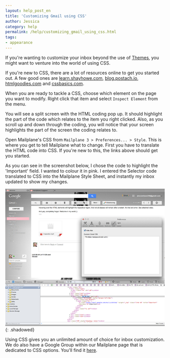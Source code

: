 ```yaml
---
layout: help_post_en
title: 'Customizing Gmail using CSS'
author: Jessica
category: help
permalink: /help/customizing_gmail_using_css.html
tags:
- appearance
---
```


If you're wanting to customize your inbox beyond the use of [Themes](/blog/entry/gmail_themes.html), you might want to venture into the world of using CSS.

If you're new to CSS, there are a lot of resources online to get you started out. A few good ones are [learn.shayhowe.com](http://learn.shayhowe.com/html-css/getting-to-know-css), [blog.postach.io](http://blog.postach.io/how-to-customize-your-blogs-look-with-css-beginner-tutorial), [htmlgoodies.com](http://www.htmlgoodies.com/tutorials/browser_specific/article.php/3478711) and [cssbasics.com](http://www.cssbasics.com).

When you are ready to tackle a CSS, choose which element on the page you want to modify. Right click that item and select `Inspect Element` from the menu.

You will see a split screen with the HTML coding pop up. It should highlight the part of the code which relates to the item you right clicked.  Also, as you scroll up and down through the coding, you will notice that your screen highlights the part of the screen the coding relates to.

Open Mailplane's CSS from `Mailplane 3 > Preferences... > Style`. This is where you get to tell Mailplane what to change. First you have to translate the HTML code into CSS. If you're new to this, the links above should get you started.

As you can see in the screenshot below, I chose the code to highlight the 'Important' field. I wanted to colour it in pink. I entered the Selector code translated to CSS into the Mailplane Style Sheet, and instantly my inbox updated to show my changes.

![](/assets/help/2014-10-04-customizing_gmail_using_css/screen.jpg){: .shadowed}

Using CSS gives you an unlimited amount of choice for inbox customization. We do also have a Google Group within our Mailplane page that is dedicated to CSS options. You'll find it [here](https://groups.google.com/forum/#!topic/mailplaneapp/9IvEMtrih5U).